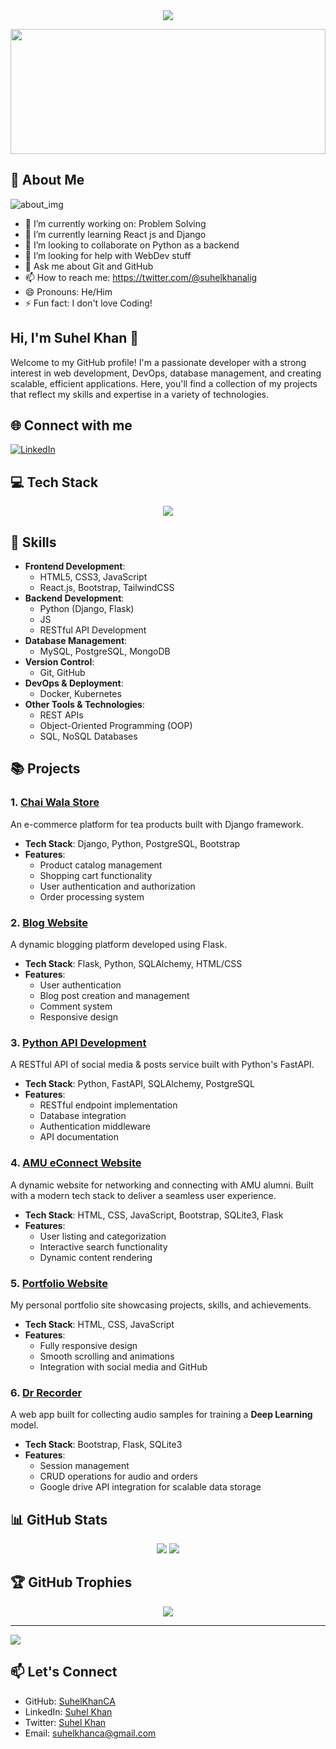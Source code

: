 <div align="center">
  <img src="https://readme-typing-svg.herokuapp.com/?lines=Hi+👋,+I'm+Suhel+Khan;Full+Stack+Web+Developer;Always+learning+new+things&center=true&width=380&height=45">
</div>

<p align="center">
  <img src="https://media.giphy.com/media/qgQUggAC3Pfv687qPC/giphy.gif" width="100%" height="200"/>
</p>

## 💫 About Me

![about_img](https://github.com/user-attachments/assets/2a306ff7-f32c-4228-b87d-85ca44135623)


- 🔭 I’m currently working on: Problem Solving
- 🌱 I’m currently learning React js and Django
- 👯 I’m looking to collaborate on Python as a backend
- 🤔 I’m looking for help with WebDev stuff
- 💬 Ask me about Git and GitHub
- 📫 How to reach me: https://twitter.com/@suhelkhanalig
- 😄 Pronouns: He/Him
- ⚡ Fun fact: I don't love Coding!

## Hi, I'm Suhel Khan 👋

Welcome to my GitHub profile! I'm a passionate developer with a strong interest in web development, DevOps, database management, and creating scalable, efficient applications. Here, you'll find a collection of my projects that reflect my skills and expertise in a variety of technologies.

## 🌐 Connect with me

<p align="left">
  <a href="https://www.linkedin.com/in/suhelkhanska/">
    <img src="https://img.shields.io/badge/LinkedIn-%230077B5.svg?logo=linkedin&logoColor=white" alt="LinkedIn">
  </a>
  <!-- Add other social media links -->
</p>

## 💻 Tech Stack

<p align="center">
  <img src="https://skillicons.dev/icons?i=js,html,css,react,nodejs,express,mongodb,git,python,django,flask,mysql,postgresql,docker" />
</p>

## 🚀 Skills

- **Frontend Development**:
  - HTML5, CSS3, JavaScript
  - React.js, Bootstrap, TailwindCSS
- **Backend Development**:
  - Python (Django, Flask)
  - JS
  - RESTful API Development
- **Database Management**:
  - MySQL, PostgreSQL, MongoDB
- **Version Control**:
  - Git, GitHub
- **DevOps & Deployment**:
  - Docker, Kubernetes
- **Other Tools & Technologies**:
  - REST APIs
  - Object-Oriented Programming (OOP)
  - SQL, NoSQL Databases

## 📚 Projects

### 1. **[Chai Wala Store](https://github.com/SuhelKhanCA/Chai-Wala-Store-Django)**

An e-commerce platform for tea products built with Django framework.

- **Tech Stack**: Django, Python, PostgreSQL, Bootstrap
- **Features**:
  - Product catalog management
  - Shopping cart functionality
  - User authentication and authorization
  - Order processing system

### 2. **[Blog Website](https://github.com/SuhelKhanCA/Blog-Website-flask)**

A dynamic blogging platform developed using Flask.

- **Tech Stack**: Flask, Python, SQLAlchemy, HTML/CSS
- **Features**:
  - User authentication
  - Blog post creation and management
  - Comment system
  - Responsive design

### 3. **[Python API Development](https://github.com/SuhelKhanCA/Python-API-Development)**

A RESTful API of social media & posts service built with Python's FastAPI.

- **Tech Stack**: Python, FastAPI, SQLAlchemy, PostgreSQL
- **Features**:
  - RESTful endpoint implementation
  - Database integration
  - Authentication middleware
  - API documentation

### 4. **[AMU eConnect Website](https://github.com/SuhelKhanCA/AMU-eConnect)**

A dynamic website for networking and connecting with AMU alumni. Built with a modern tech stack to deliver a seamless user experience.

- **Tech Stack**: HTML, CSS, JavaScript, Bootstrap, SQLite3, Flask
- **Features**:
  - User listing and categorization
  - Interactive search functionality
  - Dynamic content rendering

### 5. **[Portfolio Website](https://github.com/SuhelKhanCA/Portfolio)**

My personal portfolio site showcasing projects, skills, and achievements.

- **Tech Stack**: HTML, CSS, JavaScript
- **Features**:
  - Fully responsive design
  - Smooth scrolling and animations
  - Integration with social media and GitHub

### 6. **[Dr Recorder](https://github.com/SuhelKhanCA/dr-recorder)**

A web app built for collecting audio samples for training a **Deep Learning** model.

- **Tech Stack**: Bootstrap, Flask, SQLite3
- **Features**:
  - Session management
  - CRUD operations for audio and orders
  - Google drive API integration for scalable data storage

## 📊 GitHub Stats

<p align="center">
  <img src="https://github-readme-stats.vercel.app/api?username=SuhelKhanCA&theme=dark&hide_border=false&include_all_commits=true&count_private=true" />
  <img src="https://github-readme-streak-stats.herokuapp.com/?user=SuhelKhanCA&theme=dark&hide_border=false" />
</p>

## 🏆 GitHub Trophies

<p align="center">
  <img src="https://github-profile-trophy.vercel.app/?username=SuhelKhanCA&theme=darkhub&no-frame=true&row=1&column=6" />
</p>

---

[![](https://visitcount.itsvg.in/api?id=SuhelKhanCA&icon=0&color=0)](https://visitcount.itsvg.in)

## 📫 Let's Connect

- GitHub: [SuhelKhanCA](https://github.com/SuhelKhanCA)
- LinkedIn: [Suhel Khan](https://www.linkedin.com/in/suhelkhanska/)
- Twitter: [Suhel Khan](https://twitter.com/@suhelkhanalig)
- Email: suhelkhanca@gmail.com
